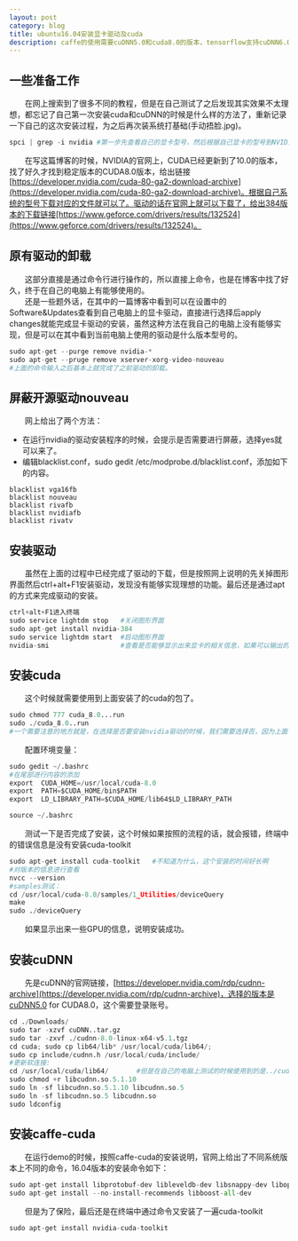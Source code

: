 ```yaml
---
layout: post
category: blog
title: ubuntu16.04安装显卡驱动及cuda
description: caffe的使用需要cuDNN5.0和cuda8.0的版本，tensorflow支持cuDNN6.0，按照之前的经验来看，安装低版本的更加稳定安全
---
```


## 一些准备工作
　　在网上搜索到了很多不同的教程，但是在自己测试了之后发现其实效果不太理想，都忘记了自己第一次安装cuda和cuDNN的时候是什么样的方法了，重新记录一下自己的这次安装过程，为之后再次装系统打基础(手动捂脸.jpg)。<br>

```python
spci | grep -i nvidia #第一步先查看自己的显卡型号，然后根据自己显卡的型号到NVIDIA的官网上下载对应的驱动和duDNN
```
　　在写这篇博客的时候，NVIDIA的官网上，CUDA已经更新到了10.0的版本，找了好久才找到稳定版本的CUDA8.0版本，给出链接[https://developer.nvidia.com/cuda-80-ga2-download-archive](https://developer.nvidia.com/cuda-80-ga2-download-archive)。根据自己系统的型号下载对应的文件就可以了。驱动的话在官网上就可以下载了，给出384版本的下载链接[https://www.geforce.com/drivers/results/132524](https://www.geforce.com/drivers/results/132524)。

## 原有驱动的卸载
　　这部分直接是通过命令行进行操作的，所以直接上命令，也是在博客中找了好久，终于在自己的电脑上有能够使用的。<br>
　　还是一些题外话，在其中的一篇博客中看到可以在设置中的Software&Updates查看到自己电脑上的显卡驱动，直接进行选择后apply changes就能完成显卡驱动的安装，虽然这种方法在我自己的电脑上没有能够实现，但是可以在其中看到当前电脑上使用的驱动是什么版本型号的。

```python
sudo apt-get --purge remove nvidia-*
sudo apt-get --pruge remove xserver-xorg-video-nouveau
#上面的命令输入之后基本上就完成了之前驱动的卸载。
```
## 屏蔽开源驱动nouveau
　　网上给出了两个方法：
- 在运行nvidia的驱动安装程序的时候，会提示是否需要进行屏蔽，选择yes就可以来了。
- 编辑blacklist.conf，sudo gedit /etc/modprobe.d/blacklist.conf，添加如下的内容。

```
blacklist vga16fb
blacklist nouveau
blacklist rivafb
blacklist nvidiafb
blacklist rivatv
```

## 安装驱动
　　虽然在上面的过程中已经完成了驱动的下载，但是按照网上说明的先关掉图形界面然后ctrl+alt+F1安装驱动，发现没有能够实现理想的功能。最后还是通过apt的方式来完成驱动的安装。

```python
ctrl+alt+F1进入终端
sudo service lightdm stop   #关闭图形界面
sudo apt-get install nvidia-384
sudo service lightdm start  #启动图形界面
nvidia-smi                  #查看是否能够显示出来显卡的相关信息，如果可以输出的话，说明安装成功了
```

## 安装cuda
　　这个时候就需要使用到上面安装了的cuda的包了。

```python
sudo chmod 777 cuda_8.0...run
sudo ./cuda_8.0..run
#一个需要注意的地方就是，在选择是否要安装nvidia驱动的时候，我们需要选择否，因为上面已经完成了384版本驱动的安装，但是这里遇到的一个问题就是，完成了安装之后，发现并没有安装cuda-toolkit，根据提示需要通过apt的方式对这个包进行重新的安装。
```
　　配置环境变量：

```python
sudo gedit ~/.bashrc
#在尾部进行内容的添加
export  CUDA_HOME=/usr/local/cuda-8.0
export  PATH=$CUDA_HOME/bin$PATH
export  LD_LIBRARY_PATH=$CUDA_HOME/lib64$LD_LIBRARY_PATH

source ~/.bashrc
```

　　测试一下是否完成了安装，这个时候如果按照的流程的话，就会报错，终端中的错误信息是没有安装cuda-toolkit

```python
sudo apt-get install cuda-toolkit   #不知道为什么，这个安装的时间好长啊
#对版本的信息进行查看
nvcc --version
#samples测试：
cd /usr/local/cuda-8.0/samples/1_Utilities/deviceQuery 
make
sudo ./deviceQuery
```
　　如果显示出来一些GPU的信息，说明安装成功。

## 安装cuDNN
　　先是cuDNN的官网链接，[https://developer.nvidia.com/rdp/cudnn-archive](https://developer.nvidia.com/rdp/cudnn-archive)，选择的版本是cuDNN5.0 for CUDA8.0，这个需要登录账号。

```python
cd ./Downloads/
sudo tar -xzvf cuDNN..tar.gz
sudo tar -zxvf ./cudnn-8.0-linux-x64-v5.1.tgz
cd cuda; sudo cp lib64/lib* /usr/local/cuda/lib64/; 
sudo cp include/cudnn.h /usr/local/cuda/include/  
#更新软连接: 
cd /usr/local/cuda/lib64/       #但是在自己的电脑上测试的时候使用到的是../cuda-8.0/lib64
sudo chmod +r libcudnn.so.5.1.10
sudo ln -sf libcudnn.so.5.1.10 libcudnn.so.5
sudo ln -sf libcudnn.so.5 libcudnn.so
sudo ldconfig
```

## 安装caffe-cuda
　　在运行demo的时候，按照caffe-cuda的安装说明，官网上给出了不同系统版本上不同的命令，16.04版本的安装命令如下：

```python
sudo apt-get install libprotobuf-dev libleveldb-dev libsnappy-dev libopencv-dev libhdf5-serial-dev protobuf-compiler
sudo apt-get install --no-install-recommends libboost-all-dev
```
　　但是为了保险，最后还是在终端中通过命令又安装了一遍cuda-toolkit

```python
sudo apt-get install nvidia-cuda-toolkit
```